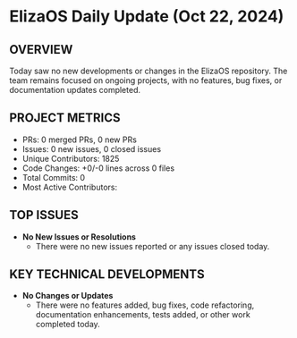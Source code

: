 # ElizaOS Daily Update (Oct 22, 2024)

## OVERVIEW 
Today saw no new developments or changes in the ElizaOS repository. The team remains focused on ongoing projects, with no features, bug fixes, or documentation updates completed.

## PROJECT METRICS
- PRs: 0 merged PRs, 0 new PRs
- Issues: 0 new issues, 0 closed issues
- Unique Contributors: 1825
- Code Changes: +0/-0 lines across 0 files
- Total Commits: 0
- Most Active Contributors: 

## TOP ISSUES
- **No New Issues or Resolutions**
  - There were no new issues reported or any issues closed today.

## KEY TECHNICAL DEVELOPMENTS
- **No Changes or Updates**
  - There were no features added, bug fixes, code refactoring, documentation enhancements, tests added, or other work completed today.